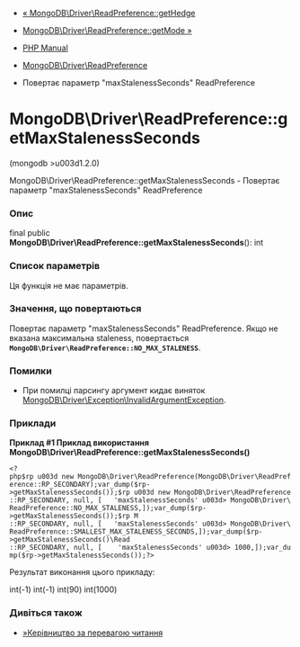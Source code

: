 - [«
MongoDB\Driver\ReadPreference::getHedge](mongodb-driver-readpreference.gethedge.md)
- [MongoDB\Driver\ReadPreference::getMode
»](mongodb-driver-readpreference.getmode.md)

- [PHP Manual](index.md)
- [MongoDB\Driver\ReadPreference](class.mongodb-driver-readpreference.md)
- Повертає параметр "maxStalenessSeconds" ReadPreference

# MongoDB\Driver\ReadPreference::getMaxStalenessSeconds

(mongodb \>u003d1.2.0)

MongoDB\Driver\ReadPreference::getMaxStalenessSeconds - Повертає
параметр "maxStalenessSeconds" ReadPreference

### Опис

final public
**MongoDB\Driver\ReadPreference::getMaxStalenessSeconds**(): int

### Список параметрів

Ця функція не має параметрів.

### Значення, що повертаються

Повертає параметр "maxStalenessSeconds" ReadPreference. Якщо не
вказана максимальна staleness, повертається
**`MongoDB\Driver\ReadPreference::NO_MAX_STALENESS`**.

### Помилки

- При помилці парсингу аргумент кидає виняток
[MongoDB\Driver\Exception\InvalidArgumentException](class.mongodb-driver-exception-invalidargumentexception.md).

### Приклади

**Приклад #1 Приклад використання
**MongoDB\Driver\ReadPreference::getMaxStalenessSeconds()****

` <?php$rp u003d new MongoDB\Driver\ReadPreference(MongoDB\Driver\ReadPreference::RP_SECONDARY);var_dump($rp->getMaxStalenessSeconds());$rp u003d new MongoDB\Driver\ReadPreference ::RP_SECONDARY, null, [   'maxStalenessSeconds' u003d> MongoDB\Driver\ReadPreference::NO_MAX_STALENESS,]);var_dump($rp->getMaxStalenessSeconds());$rp M ::RP_SECONDARY, null, [   'maxStalenessSeconds' u003d> MongoDB\Driver\ReadPreference::SMALLEST_MAX_STALENESS_SECONDS,]);var_dump($rp->getMaxStalenessSeconds()\Read ::RP_SECONDARY, null, [    'maxStalenessSeconds' u003d> 1000,]);var_dump($rp->getMaxStalenessSeconds());?> `

Результат виконання цього прикладу:

int(-1)
int(-1)
int(90)
int(1000)

### Дивіться також

- [»Керівництво за перевагою
читання](https://www.mongodb.com/docs/manual/core/read-preference/)
